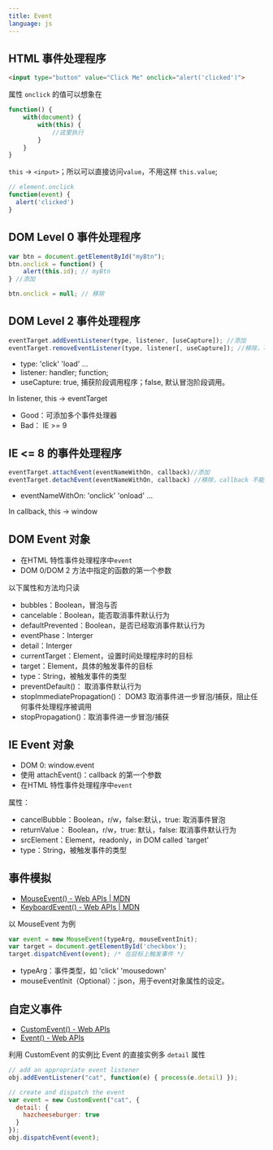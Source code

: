 ```yaml
---
title: Event
language: js
---
```


## HTML 事件处理程序

```html
<input type="button" value="Click Me" onclick="alert('clicked')">
```

属性 `onclick` 的值可以想象在

```javascript
function() {
    with(document) {
        with(this) {
            //这里执行
        }
    }
}
```

`this` -> `<input>`；所以可以直接访问`value`，不用这样 `this.value`;

```javascript
// element.onclick
function(event) {
  alert('clicked')
}
```

## DOM Level 0 事件处理程序

```javascript
var btn = document.getElementById("myBtn");
btn.onclick = function() {
    alert(this.id); // myBtn
} //添加

btn.onclick = null; // 移除
```

## DOM Level 2 事件处理程序

```javascript
eventTarget.addEventListener(type, listener, [useCapture]); //添加
eventTarget.removeEventListener(type, listener[, useCapture]); //移除，listener 不能是匿名函数
```

- type: 'click' 'load' ...
- listener: handler; function;
- useCapture: true, 捕获阶段调用程序；false, 默认冒泡阶段调用。

In listener, this -> eventTarget

- Good：可添加多个事件处理器
- Bad： IE >= 9

## IE <= 8 的事件处理程序

```javascript
eventTarget.attachEvent(eventNameWithOn, callback)//添加
eventTarget.detachEvent(eventNameWithOn, callback) //移除，callback 不能是匿名函数
```

- eventNameWithOn: 'onclick' 'onload' ...

In callback, this -> window

## DOM Event 对象

- 在HTML 特性事件处理程序中`event`
- DOM 0/DOM 2 方法中指定的函数的第一个参数

以下属性和方法均只读

- bubbles：Boolean，冒泡与否
- cancelable：Boolean，能否取消事件默认行为
- defaultPrevented：Boolean，是否已经取消事件默认行为
- eventPhase：Interger
- detail：Interger
- currentTarget：Element，设置时间处理程序时的目标
- target：Element，具体的触发事件的目标
- type：String，被触发事件的类型
- preventDefault()： 取消事件默认行为
- stopImmediatePropagation()： DOM3 取消事件进一步冒泡/捕获，阻止任何事件处理程序被调用
- stopPropagation()：取消事件进一步冒泡/捕获

## IE Event 对象

- DOM 0: window.event
- 使用 attachEvent()：callback 的第一个参数
- 在HTML 特性事件处理程序中`event`

属性：

- cancelBubble：Boolean，r/w，false:默认，true: 取消事件冒泡
- returnValue： Boolean，r/w，true: 默认，false: 取消事件默认行为
- srcElement：Element，readonly，in DOM called `target'
- type：String，被触发事件的类型

## 事件模拟

- [MouseEvent() - Web APIs \| MDN](https://developer.mozilla.org/en-US/docs/Web/API/MouseEvent/MouseEvent)
- [KeyboardEvent() - Web APIs \| MDN](https://developer.mozilla.org/en-US/docs/Web/API/KeyboardEvent/KeyboardEvent)

以 MouseEvent 为例

```javascript
var event = new MouseEvent(typeArg, mouseEventInit);
var target = document.getElementById('checkbox');
target.dispatchEvent(event); /* 在目标上触发事件 */
```

- typeArg：事件类型，如 'click' 'mousedown'
- mouseEventInit（Optional）：json，用于event对象属性的设定。

## 自定义事件

- [CustomEvent() - Web APIs](https://developer.mozilla.org/en-US/docs/Web/API/CustomEvent/CustomEvent)
- [Event() - Web APIs](https://developer.mozilla.org/en-US/docs/Web/API/Event/Event)

利用 CustomEvent 的实例比 Event 的直接实例多 `detail` 属性

```javascript
// add an appropriate event listener
obj.addEventListener("cat", function(e) { process(e.detail) });

// create and dispatch the event
var event = new CustomEvent("cat", {
  detail: {
    hazcheeseburger: true
  }
});
obj.dispatchEvent(event);
```
